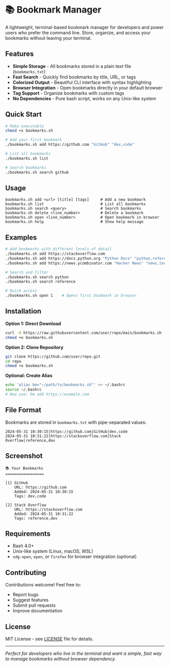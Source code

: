 # 📚 Bookmark Manager

A lightweight, terminal-based bookmark manager for developers and power users who prefer the command line. Store, organize, and access your bookmarks without leaving your terminal.

## Features

- **Simple Storage** - All bookmarks stored in a plain text file (`bookmarks.txt`)
- **Fast Search** - Quickly find bookmarks by title, URL, or tags
- **Colorized Output** - Beautiful CLI interface with syntax highlighting
- **Browser Integration** - Open bookmarks directly in your default browser
- **Tag Support** - Organize bookmarks with custom tags
- **No Dependencies** - Pure bash script, works on any Unix-like system

## Quick Start

```bash
# Make executable
chmod +x bookmarks.sh

# Add your first bookmark
./bookmarks.sh add https://github.com "GitHub" "dev,code"

# List all bookmarks
./bookmarks.sh list

# Search bookmarks
./bookmarks.sh search github
```

## Usage

```
bookmarks.sh add <url> [title] [tags]     # Add a new bookmark
bookmarks.sh list                         # List all bookmarks  
bookmarks.sh search <query>               # Search bookmarks
bookmarks.sh delete <line_number>         # Delete a bookmark
bookmarks.sh open <line_number>           # Open bookmark in browser
bookmarks.sh help                         # Show help message
```

## Examples

```bash
# Add bookmarks with different levels of detail
./bookmarks.sh add https://stackoverflow.com
./bookmarks.sh add https://docs.python.org "Python Docs" "python,reference"
./bookmarks.sh add https://news.ycombinator.com "Hacker News" "news,tech"

# Search and filter
./bookmarks.sh search python
./bookmarks.sh search reference

# Quick access
./bookmarks.sh open 1    # Opens first bookmark in browser
```

## Installation

**Option 1: Direct Download**
```bash
curl -O https://raw.githubusercontent.com/user/repo/main/bookmarks.sh
chmod +x bookmarks.sh
```

**Option 2: Clone Repository**
```bash
git clone https://github.com/user/repo.git
cd repo
chmod +x bookmarks.sh
```

**Optional: Create Alias**
```bash
echo 'alias bm="~/path/to/bookmarks.sh"' >> ~/.bashrc
source ~/.bashrc
# Now use: bm add https://example.com
```

## File Format

Bookmarks are stored in `bookmarks.txt` with pipe-separated values:
```
2024-05-31 10:30:15|https://github.com|GitHub|dev,code
2024-05-31 10:31:22|https://stackoverflow.com|Stack Overflow|reference,dev
```

## Screenshot

```
📚 Your Bookmarks
=================

[1] GitHub
    URL: https://github.com
    Added: 2024-05-31 10:30:15
    Tags: dev,code

[2] Stack Overflow  
    URL: https://stackoverflow.com
    Added: 2024-05-31 10:31:22
    Tags: reference,dev
```

## Requirements

- Bash 4.0+
- Unix-like system (Linux, macOS, WSL)
- `xdg-open`, `open`, or `firefox` for browser integration (optional)

## Contributing

Contributions welcome! Feel free to:
- Report bugs
- Suggest features
- Submit pull requests
- Improve documentation

## License

MIT License - see [LICENSE](LICENSE) file for details.

---

*Perfect for developers who live in the terminal and want a simple, fast way to manage bookmarks without browser dependency.*
